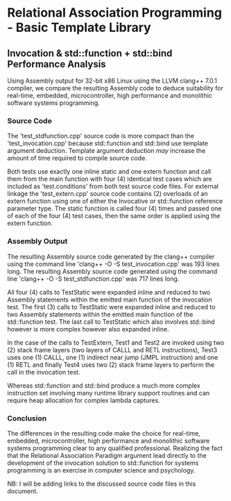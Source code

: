 # Relational Association Programming - Basic Template Library

## Invocation & std::function + std::bind Performance Analysis

Using Assembly output for 32-bit x86 Linux using the LLVM clang++ 7.0.1 
compiler, we compare the resulting Assembly code to deduce suitability for
real-time, embedded, microcontroller, high performance and monolithic software
systems programming.

### Source Code

The 'test_stdfunction.cpp' source code is more compact than the 
'test_invocation.cpp' because std::function and std::bind use template argument
deduction.  Template argument deduction *may* increase the amount of time 
required to compile source code.

Both tests use exactly one inline static and one extern function and call them
from the main function with four (4) identical test cases which are included as
'test.conditions' from both test source code files.  For external linkage
the 'test_extern.cpp' source code contains (2) overloads of an extern function
using one of either the Invocative or std::function reference parameter type.
The static function is called four (4) times and passed one of each of the four
(4) test cases, then the same order is applied using the extern function.

### Assembly Output

The resulting Assembly source code generated by the clang++ compiler using
the command line 'clang++ -O -S test_invocation.cpp' was 193 lines long.  The
resulting Assembly source code generated using the command line 
'clang++ -O -S test_stdfunction.cpp' was 717 lines long.

All four (4) calls to TestStatic were expanded inline and reduced to two
Assembly statements within the emitted main function of the invocation test.
The first (3) calls to TestStatic were expanded inline and reduced to two 
Assembly statements within the emitted main function of the std::function test.
The last call to TestStatic which also involves std::bind however is more 
complex however also expanded inline.

In the case of the calls to TestExtern, Test1 and Test2 are invoked using two 
(2) stack frame layers (two layers of CALLL and RETL instructions), Test3 uses
one (1) CALLL, one (1) indirect near jump (JMPL instruction) and one (1) RETL 
and finally Test4 uses two (2) stack frame layers to perform the call in the 
invocation test.

Whereas std::function and std::bind produce a much more complex instruction set
involving many runtime library support routines and can require heap allocation
for complex lambda captures.

### Conclusion

The differences in the resulting code make the choice for real-time, embedded, 
microcontroller, high performance and monolithic software systems programming 
clear to any qualified professional.  Realizing the fact that the Relational 
Association Paradigm argument lead directly to the development of the invocation 
solution to std::function for systems programming is an exercise in computer 
science and psychology.

NB:  I will be adding links to the discussed source code files in this document.
